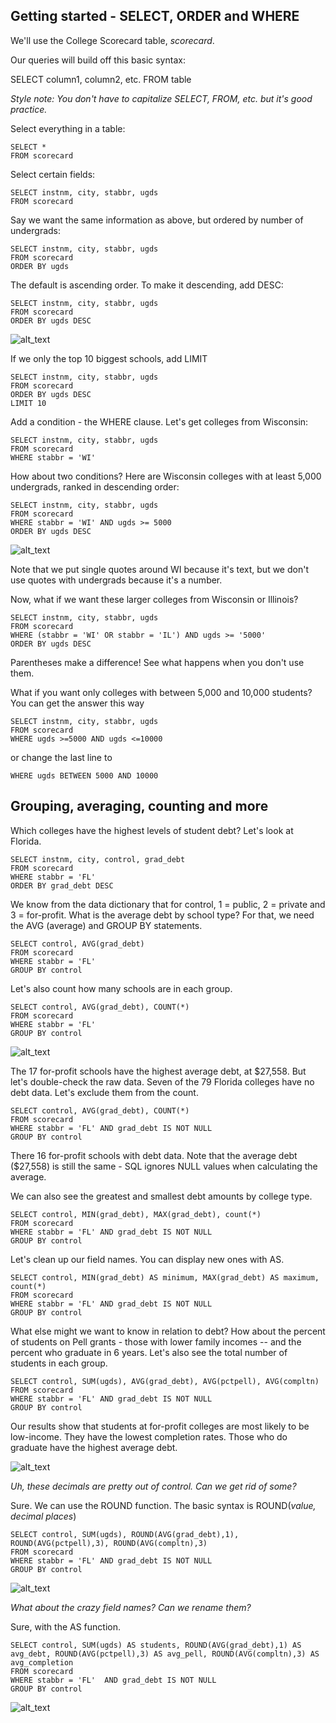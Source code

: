 ## Getting started - SELECT, ORDER and WHERE

We'll use the College Scorecard table, *scorecard*.

Our queries will build off this basic syntax:

SELECT column1, column2, etc.
FROM table

*Style note: You don't have to capitalize SELECT, FROM, etc. but it's good practice.*

Select everything in a table:
```
SELECT *
FROM scorecard
```


Select certain fields:
```
SELECT instnm, city, stabbr, ugds
FROM scorecard
```


Say we want the same information as above, but ordered by number of undergrads:

```
SELECT instnm, city, stabbr, ugds
FROM scorecard
ORDER BY ugds
```

The default is ascending order. To make it descending, add DESC:
```
SELECT instnm, city, stabbr, ugds
FROM scorecard
ORDER BY ugds DESC
```

![alt_text](https://github.com/HackWriter/EWA-sql/blob/HackWriter-patch-1/ss1.png)

If we only the top 10 biggest schools, add LIMIT
```
SELECT instnm, city, stabbr, ugds
FROM scorecard
ORDER BY ugds DESC
LIMIT 10
```


Add a condition - the WHERE clause. Let's get colleges from Wisconsin:

```
SELECT instnm, city, stabbr, ugds
FROM scorecard
WHERE stabbr = 'WI'
```


How about two conditions? Here are Wisconsin colleges with at least 5,000 undergrads, ranked in descending order:

```
SELECT instnm, city, stabbr, ugds
FROM scorecard
WHERE stabbr = 'WI' AND ugds >= 5000
ORDER BY ugds DESC
```
![alt_text](https://github.com/HackWriter/EWA-sql/blob/HackWriter-patch-1/ss2.png)

Note that we put single quotes around WI because it's text, but we don't use quotes with undergrads because it's a number.

Now, what if we want these larger colleges from Wisconsin or Illinois?
```
SELECT instnm, city, stabbr, ugds
FROM scorecard
WHERE (stabbr = 'WI' OR stabbr = 'IL') AND ugds >= '5000'
ORDER BY ugds DESC
```
Parentheses make a difference! See what happens when you don't use them.

What if you want only colleges with between 5,000 and 10,000 students? You can get the answer this way
```
SELECT instnm, city, stabbr, ugds
FROM scorecard
WHERE ugds >=5000 AND ugds <=10000
```
or change the last line to 
```
WHERE ugds BETWEEN 5000 AND 10000
```

## Grouping, averaging, counting and more

Which colleges have the highest levels of student debt? Let's look at Florida.

```
SELECT instnm, city, control, grad_debt
FROM scorecard
WHERE stabbr = 'FL'
ORDER BY grad_debt DESC
```
We know from the data dictionary that for control, 1 = public, 2 = private and 3 = for-profit. What is the average debt by school type? For that, we need the AVG (average) and GROUP BY statements.

```
SELECT control, AVG(grad_debt)
FROM scorecard
WHERE stabbr = 'FL'
GROUP BY control
```
Let's also count how many schools are in each group.
```
SELECT control, AVG(grad_debt), COUNT(*)
FROM scorecard
WHERE stabbr = 'FL'
GROUP BY control
```

![alt_text](https://github.com/HackWriter/EWA-sql/blob/HackWriter-patch-1/ss4.png)

The 17 for-profit schools have the highest average debt, at $27,558. 
But let's double-check the raw data. Seven of the 79 Florida colleges have no debt data. Let's exclude them from the count.

```
SELECT control, AVG(grad_debt), COUNT(*)
FROM scorecard
WHERE stabbr = 'FL' AND grad_debt IS NOT NULL
GROUP BY control
```
There 16 for-profit schools with debt data. Note that the average debt ($27,558) is still the same - SQL ignores NULL values when calculating the average.

We can also see the greatest and smallest debt amounts by college type.
```
SELECT control, MIN(grad_debt), MAX(grad_debt), count(*)
FROM scorecard
WHERE stabbr = 'FL' AND grad_debt IS NOT NULL
GROUP BY control
```
Let's clean up our field names. You can display new ones with AS.
```
SELECT control, MIN(grad_debt) AS minimum, MAX(grad_debt) AS maximum, count(*)
FROM scorecard
WHERE stabbr = 'FL' AND grad_debt IS NOT NULL
GROUP BY control
```
What else might we want to know in relation to debt? How about the percent of students on Pell grants - those with lower family incomes -- and the percent who graduate in 6 years. Let's also see the total number of students in each group.
```
SELECT control, SUM(ugds), AVG(grad_debt), AVG(pctpell), AVG(compltn)
FROM scorecard
WHERE stabbr = 'FL' AND grad_debt IS NOT NULL
GROUP BY control
```
Our results show that students at for-profit colleges are most likely to be low-income. They have the lowest completion rates. Those who do graduate have the highest average debt.


![alt_text](https://github.com/HackWriter/EWA-sql/blob/HackWriter-patch-1/ss5.png)

*Uh, these decimals are pretty out of control. Can we get rid of some?*

Sure. We can use the ROUND function. The basic syntax is
ROUND(*value, decimal places*)

```
SELECT control, SUM(ugds), ROUND(AVG(grad_debt),1), ROUND(AVG(pctpell),3), ROUND(AVG(compltn),3)
FROM scorecard
WHERE stabbr = 'FL' AND grad_debt IS NOT NULL
GROUP BY control
```

![alt_text](https://github.com/HackWriter/EWA-sql/blob/HackWriter-patch-1/ss6.png)


*What about the crazy field names? Can we rename them?*

Sure, with the AS function. 

```
SELECT control, SUM(ugds) AS students, ROUND(AVG(grad_debt),1) AS avg_debt, ROUND(AVG(pctpell),3) AS avg_pell, ROUND(AVG(compltn),3) AS avg_completion
FROM scorecard
WHERE stabbr = 'FL'  AND grad_debt IS NOT NULL
GROUP BY control
```

![alt_text](https://github.com/HackWriter/EWA-sql/blob/HackWriter-patch-1/ss7.png)
